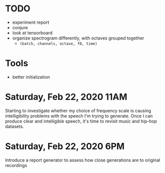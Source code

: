 # TODO
- experiment report
- conjure
- look at tensorboard
- organize spectrogram differently, with octaves grouped together
    - `(batch, channels, octave, f0, time)`


# Tools
- better initialization



# Saturday, Feb 22, 2020 11AM
Starting to investigate whether my choice of frequency scale is causing 
intelligibility problems with the speech I'm trying to generate.  Once I can 
produce clear and intelligible speech, it's time to revisit music and hip-hop 
datasets.

# Saturday, Feb 22, 2020 6PM
Introduce a report generator to assess how close generations are to original 
recordings